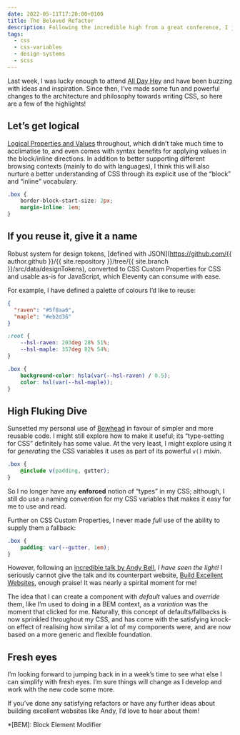 ```yaml
---
date: 2022-05-11T17:20:00+0100
title: The Beloved Refactor
description: Following the incredible high from a great conference, I just finished an extremely refreshing refactor of the CSS on my site. Here’s what I did.
tags:
  - css
  - css-variables
  - design-systems
  - scss
---
```


Last week, I was lucky enough to attend [All Day Hey](https://alldayhey.com/) and have been buzzing with ideas and inspiration. Since then, I’ve made some fun and powerful changes to the architecture and philosophy towards writing CSS, so here are a few of the highlights!

## Let’s get logical

[Logical Properties and Values](https://developer.mozilla.org/en-US/docs/Web/CSS/CSS_Logical_Properties) throughout, which didn’t take much time to acclimatise to, and even comes with syntax benefits for applying values in the block/inline directions. In addition to better supporting different browsing contexts (mainly to do with languages), I think this will also nurture a better understanding of CSS through its explicit use of the <q>block</q> and <q>inline</q> vocabulary.

```css
.box {
    border-block-start-size: 2px;
    margin-inline: 1em;
}
```

## If you reuse it, give it a name

Robust system for design tokens, [defined with JSON](https://github.com/{{ author.github }}/{{ site.repository }}/tree/{{ site.branch }}/src/data/designTokens), converted to CSS Custom Properties for CSS and usable as-is for JavaScript, which Eleventy can consume with ease.

For example, I have defined a palette of colours I’d like to reuse:

```json
{
  "raven": "#5f8aa6",
  "maple": "#eb2d36"
}
```

```css
:root {
    --hsl-raven: 203deg 28% 51%;
    --hsl-maple: 357deg 82% 54%;
}

.box {
    background-color: hsla(var(--hsl-raven) / 0.5);
    color: hsl(var(--hsl-maple));
}
```

## High Fluking Dive

Sunsetted my personal use of [Bowhead](/bowhead/) in favour of simpler and more reusable code. I might still explore how to make it useful; its <q>type-setting for CSS</q> definitely has some value. At the very least, I might explore using it for *generating* the CSS variables it uses as part of its powerful `v()` <dfn title="SCSS mixins allow you to define styles that can be easily reused through your code.">mixin</dfn>.

```scss
.box {
    @include v(padding, gutter);
}
```

So I no longer have any **enforced** notion of <q>types</q> in my CSS; although, I still do use a naming convention for my CSS variables that makes it easy for me to use and read.

Further on CSS Custom Properties, I never made *full* use of the ability to supply them a fallback:

```css
.box {
    padding: var(--gutter, 1em);
}
```

However, following an [incredible talk by Andy Bell](/bookmark/build-excellent-websites/), *I have seen the light!* I seriously cannot give the talk and its counterpart website, [Build Excellent Websites](https://buildexcellentwebsit.es/), enough praise! It was nearly a spirital moment for me!

The idea that I can create a component with *default* values and *override* them, like I’m used to doing in a BEM context, as a *variation* was the moment that clicked for me. Naturally, this concept of defaults/fallbacks is now sprinkled throughout my CSS, and has come with the satisfying knock-on effect of realising how similar a lot of my components were, and are now based on a more generic and flexible foundation.

## Fresh eyes

I’m looking forward to jumping back in in a week’s time to see what else I can simplify with fresh eyes. I’m sure things will change as I develop and work with the new code some more.

If you’ve done any satisfying refactors or have any further ideas about building excellent websites like Andy, I’d love to hear about them!

*[BEM]: Block Element Modifier
